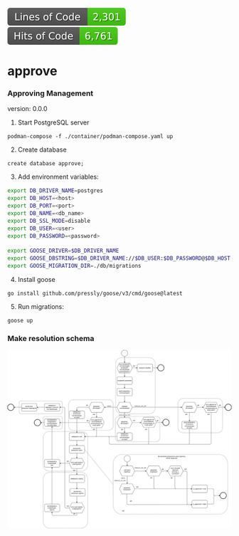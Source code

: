 ![LoC Badge](https://github.com/MikhailEpatko/approve/blob/loc-badge/loc-badge.svg) ![HoC Badge](https://github.com/MikhailEpatko/approve/blob/hoc-badge/hoc-badge.svg)
# approve
### Approving Management

version: 0.0.0

1. Start PostgreSQL server

```shell
podman-compose -f ./container/podman-compose.yaml up
```

2. Create database

```shell
create database approve;
```

3. Add environment variables:

```bash
export DB_DRIVER_NAME=postgres
export DB_HOST=<host>
export DB_PORT=<port>
export DB_NAME=<db_name>
export DB_SSL_MODE=disable
export DB_USER=<user>
export DB_PASSWORD=<password>

export GOOSE_DRIVER=$DB_DRIVER_NAME
export GOOSE_DBSTRING=$DB_DRIVER_NAME://$DB_USER:$DB_PASSWORD@$DB_HOST:$DB_PORT/$DB_NAME
export GOOSE_MIGRATION_DIR=./db/migrations

```
4. Install goose

```shell
go install github.com/pressly/goose/v3/cmd/goose@latest
```
5. Run migrations:

```shell
goose up
```

### Make resolution schema

![Make resolution schema](https://github.com/MikhailEpatko/approve/blob/main/docs/make-decision-sequence.drawio.svg)